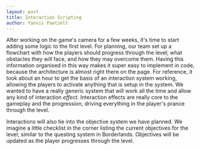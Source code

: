 ```yaml
---
layout: post 
title: Interaction Scripting
author: Yannis Paetzelt
---
```


After working on the game's camera for a few weeks, it's time to start adding some logic to the first level. For planning,
our team set up a flowchart with how the players should progress through the level; what obstacles they will face, and how
they may overcome them. Having this information organised in this way makes it super easy to implement in code, because
the architecture is almost right there on the page. For reference, it took about an hour to get the basis of an interaction
system working, allowing the players to activate anything that is setup in the system. We wanted to have a really generic
system that will work all the time and allow any kind of interaction _effect_. Interaction effects are really core to the
gameplay and the progression, driving everything in the player's prance through the level.

Interactions will also tie into the objective system we have planned. We imagine a little checklist in the corner listing the
current objectives for the level; similar to the questing system in Borderlands. Objectives will be updated as the player
progresses through the level.
